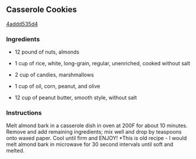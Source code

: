 ## Casserole Cookies

[4addd535d4](http://www.food.com/recipe/casserole-cookies-45647)

### Ingredients

 - 12 pound of nuts, almonds

 - 1 cup of rice, white, long-grain, regular, unenriched, cooked without salt

 - 2 cup of candies, marshmallows

 - 1 cup of oil, corn, peanut, and olive

 - 12 cup of peanut butter, smooth style, without salt

### Instructions

Melt almond bark in a casserole dish in oven at 200F for about 10 minutes. Remove and add remaining ingredients; mix well and drop by teaspoons onto waxed paper. Cool until firm and ENJOY! *This is old recipe - I would melt almond bark in microwave for 30 second intervals until soft and melted.